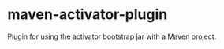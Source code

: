 maven-activator-plugin
======================

Plugin for using the activator bootstrap jar with a Maven project.
